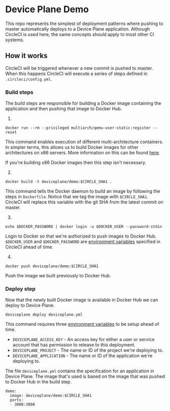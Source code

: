 # Device Plane Demo

This repo represents the simplest of deployment patterns where pushing to master automatically deploys to a Device Plane application. Although CircleCI is used here, the same concepts should apply to most other CI systems.

## How it works

CircleCI will be triggered whenever a new commit is pushed to master. When this happens CircleCI will execute a series of steps defined in `.circleci/config.yml`.

### Build steps
The build steps are responsible for building a Docker image containing the application and then pushing that image to Docker Hub.

1.

```
docker run --rm --privileged multiarch/qemu-user-static:register --reset
```

This command enables execution of different multi-architecture containers. In simpler terms, this allows us to build Docker images for other architectures on x86 servers. More information on this can be found [here](https://github.com/multiarch/qemu-user-static).

If you're building x86 Docker images then this step isn't necessary.

2.

```
docker build -t deviceplane/demo:$CIRCLE_SHA1 .
```

This command tells the Docker daemon to build an image by following the steps in `Dockerfile`. Notice that we tag the image with `$CIRCLE_SHA1`. CircleCI will replace this variable with the git SHA from the latest commit on master.

3.

```
echo $DOCKER_PASSWORD | docker login -u $DOCKER_USER --password-stdin
```

Login to Docker so that we're authorized to push images to Docker Hub. `$DOCKER_USER` and `$DOCKER_PASSWORD` are [environment variables](https://circleci.com/docs/2.0/env-vars/) specified in CircleCI ahead of time.

4.

```
docker push deviceplane/demo:$CIRCLE_SHA1
```

Push the image we built previously to Docker Hub.

### Deploy step
Now that the newly built Docker image is available in Docker Hub we can deploy to Device Plane.

```
deviceplane deploy deviceplane.yml
```

This command requires three [environment variables](https://circleci.com/docs/2.0/env-vars/) to be setup ahead of time.

- `DEVICEPLANE_ACCESS_KEY` - An access key for either a user or service account that has permission to release to this deployment.
- `DEVICEPLANE_PROJECT` - The name or ID of the project we're deploying to.
- `DEVICEPLANE_APPLICATION` - The name or ID of the application we're deploying to.

The file `deviceplane.yml` contains the specification for an application in Device Plane. The image that's used is based on the image that was pushed to Docker Hub in the build step.

```
demo:
  image: deviceplane/demo:$CIRCLE_SHA1
  ports:
  - 3000:3000
```
